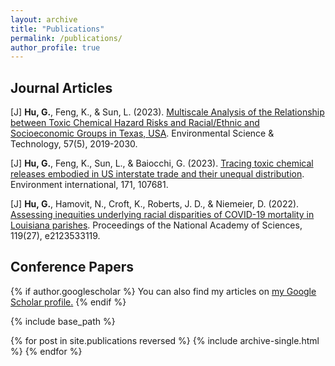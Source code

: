 ```yaml
---
layout: archive
title: "Publications"
permalink: /publications/
author_profile: true
---
```


## Journal Articles
[J] **Hu, G.**, Feng, K., & Sun, L. (2023). [Multiscale Analysis of the Relationship between Toxic Chemical Hazard Risks and Racial/Ethnic and Socioeconomic Groups in Texas, USA](https://pubs.acs.org/doi/abs/10.1021/acs.est.2c04302). Environmental Science & Technology, 57(5), 2019-2030. 

[J]  **Hu, G.**, Feng, K., Sun, L., & Baiocchi, G. (2023). [Tracing toxic chemical releases embodied in US interstate trade and their unequal distribution](https://www.sciencedirect.com/science/article/pii/S0160412022006080). Environment international, 171, 107681. 

[J] **Hu, G.**, Hamovit, N., Croft, K., Roberts, J. D., & Niemeier, D. (2022). [Assessing inequities underlying racial disparities of COVID-19 mortality in Louisiana parishes](https://www.pnas.org/doi/abs/10.1073/pnas.2123533119). Proceedings of the National Academy of Sciences, 119(27), e2123533119.

## Conference Papers



{% if author.googlescholar %}
  You can also find my articles on <u><a href="{{author.googlescholar}}">my Google Scholar profile</a>.</u>
{% endif %}

{% include base_path %}

{% for post in site.publications reversed %}
  {% include archive-single.html %}
{% endfor %}
